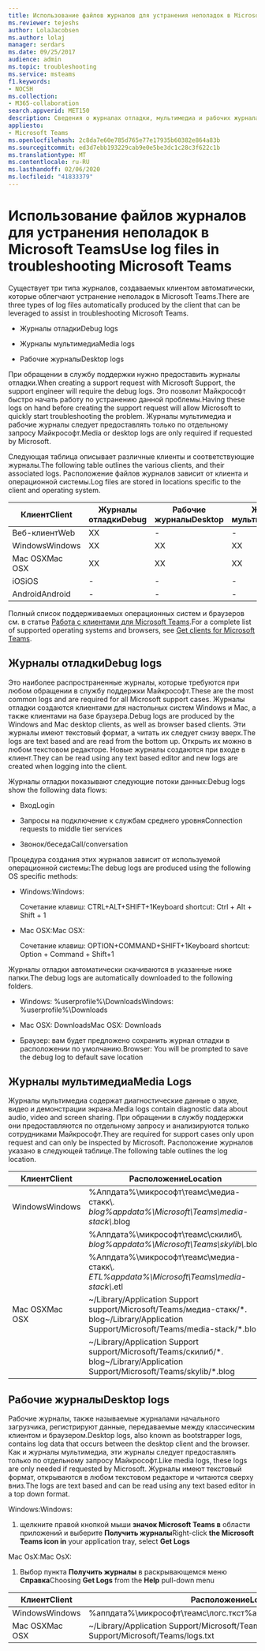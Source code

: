```yaml
---
title: Использование файлов журналов для устранения неполадок в Microsoft Teams
ms.reviewer: tejeshs
author: LolaJacobsen
ms.author: lolaj
manager: serdars
ms.date: 09/25/2017
audience: admin
ms.topic: troubleshooting
ms.service: msteams
f1.keywords:
- NOCSH
ms.collection:
- M365-collaboration
search.appverid: MET150
description: Сведения о журналах отладки, мультимедиа и рабочих журналах, создаваемых Microsoft Teams, их расположении и роли при устранении неполадок.
appliesto:
- Microsoft Teams
ms.openlocfilehash: 2c8da7e60e785d765e77e17935b60382e864a83b
ms.sourcegitcommit: ed3d7ebb193229cab9e0e5be3dc1c28c3f622c1b
ms.translationtype: MT
ms.contentlocale: ru-RU
ms.lasthandoff: 02/06/2020
ms.locfileid: "41833379"
---
```

<a name="use-log-files-in-troubleshooting-microsoft-teams"></a><span data-ttu-id="82409-103">Использование файлов журналов для устранения неполадок в Microsoft Teams</span><span class="sxs-lookup"><span data-stu-id="82409-103">Use log files in troubleshooting Microsoft Teams</span></span>
=================================================

<span data-ttu-id="82409-104">Существует три типа журналов, создаваемых клиентом автоматически, которые облегчают устранение неполадок в Microsoft Teams.</span><span class="sxs-lookup"><span data-stu-id="82409-104">There are three types of log files automatically produced by the client that can be leveraged to assist in troubleshooting Microsoft Teams.</span></span>

-   <span data-ttu-id="82409-105">Журналы отладки</span><span class="sxs-lookup"><span data-stu-id="82409-105">Debug logs</span></span>

-   <span data-ttu-id="82409-106">Журналы мультимедиа</span><span class="sxs-lookup"><span data-stu-id="82409-106">Media logs</span></span>

-   <span data-ttu-id="82409-107">Рабочие журналы</span><span class="sxs-lookup"><span data-stu-id="82409-107">Desktop logs</span></span>

<span data-ttu-id="82409-108">При обращении в службу поддержки нужно предоставить журналы отладки.</span><span class="sxs-lookup"><span data-stu-id="82409-108">When creating a support request with Microsoft Support, the support engineer will require the debug logs.</span></span> <span data-ttu-id="82409-109">Это позволит Майкрософт быстро начать работу по устранению данной проблемы.</span><span class="sxs-lookup"><span data-stu-id="82409-109">Having these logs on hand before creating the support request will allow Microsoft to quickly start troubleshooting the problem.</span></span> <span data-ttu-id="82409-110">Журналы мультимедиа и рабочие журналы следует предоставлять только по отдельному запросу Майкрософт.</span><span class="sxs-lookup"><span data-stu-id="82409-110">Media or desktop logs are only required if requested by Microsoft.</span></span>

<span data-ttu-id="82409-111">Следующая таблица описывает различные клиенты и соответствующие журналы.</span><span class="sxs-lookup"><span data-stu-id="82409-111">The following table outlines the various clients, and their associated logs.</span></span> <span data-ttu-id="82409-112">Расположение файлов журналов зависит от клиента и операционной системы.</span><span class="sxs-lookup"><span data-stu-id="82409-112">Log files are stored in locations specific to the client and operating system.</span></span>


|<span data-ttu-id="82409-113">Клиент</span><span class="sxs-lookup"><span data-stu-id="82409-113">Client</span></span> |<span data-ttu-id="82409-114">Журналы отладки</span><span class="sxs-lookup"><span data-stu-id="82409-114">Debug</span></span>|<span data-ttu-id="82409-115">Рабочие журналы</span><span class="sxs-lookup"><span data-stu-id="82409-115">Desktop</span></span>|<span data-ttu-id="82409-116">Журналы мультимедиа</span><span class="sxs-lookup"><span data-stu-id="82409-116">Media</span></span>|
|---------|---------|---------|---------|
|<span data-ttu-id="82409-117">Веб-клиент</span><span class="sxs-lookup"><span data-stu-id="82409-117">Web</span></span>    |<span data-ttu-id="82409-118">X</span><span class="sxs-lookup"><span data-stu-id="82409-118">X</span></span>         |-         |-         |
|<span data-ttu-id="82409-119">Windows</span><span class="sxs-lookup"><span data-stu-id="82409-119">Windows</span></span>     |<span data-ttu-id="82409-120">X</span><span class="sxs-lookup"><span data-stu-id="82409-120">X</span></span>         |<span data-ttu-id="82409-121">X</span><span class="sxs-lookup"><span data-stu-id="82409-121">X</span></span>         |<span data-ttu-id="82409-122">X</span><span class="sxs-lookup"><span data-stu-id="82409-122">X</span></span>         |
|<span data-ttu-id="82409-123">Mac OSX</span><span class="sxs-lookup"><span data-stu-id="82409-123">Mac OSX</span></span>     |<span data-ttu-id="82409-124">X</span><span class="sxs-lookup"><span data-stu-id="82409-124">X</span></span>         |<span data-ttu-id="82409-125">X</span><span class="sxs-lookup"><span data-stu-id="82409-125">X</span></span>         |<span data-ttu-id="82409-126">X</span><span class="sxs-lookup"><span data-stu-id="82409-126">X</span></span>         |
|<span data-ttu-id="82409-127">iOS</span><span class="sxs-lookup"><span data-stu-id="82409-127">iOS</span></span>     |-         |-         |-         |
|<span data-ttu-id="82409-128">Android</span><span class="sxs-lookup"><span data-stu-id="82409-128">Android</span></span>     |-         |-         |-         |

<span data-ttu-id="82409-129">Полный список поддерживаемых операционных систем и браузеров см. в статье [Работа с клиентами для Microsoft Teams](get-clients.md).</span><span class="sxs-lookup"><span data-stu-id="82409-129">For a complete list of supported operating systems and browsers, see [Get clients for Microsoft Teams](get-clients.md).</span></span>

<a name="debug-logs"></a><span data-ttu-id="82409-130">Журналы отладки</span><span class="sxs-lookup"><span data-stu-id="82409-130">Debug logs</span></span>
---------------------------

<span data-ttu-id="82409-131">Это наиболее распространенные журналы, которые требуются при любом обращении в службу поддержки Майкрософт.</span><span class="sxs-lookup"><span data-stu-id="82409-131">These are the most common logs and are required for all Microsoft support cases.</span></span> <span data-ttu-id="82409-132">Журналы отладки создаются клиентами для настольных систем Windows и Mac, а также клиентами на базе браузера.</span><span class="sxs-lookup"><span data-stu-id="82409-132">Debug logs are produced by the Windows and Mac desktop clients, as well as browser based clients.</span></span> <span data-ttu-id="82409-133">Эти журналы имеют текстовый формат, а читать их следует снизу вверх.</span><span class="sxs-lookup"><span data-stu-id="82409-133">The logs are text based and are read from the bottom up.</span></span> <span data-ttu-id="82409-134">Открыть их можно в любом текстовом редакторе. Новые журналы создаются при входе в клиент.</span><span class="sxs-lookup"><span data-stu-id="82409-134">They can be read using any text based editor and new logs are created when logging into the client.</span></span>

<span data-ttu-id="82409-135">Журналы отладки показывают следующие потоки данных:</span><span class="sxs-lookup"><span data-stu-id="82409-135">Debug logs show the following data flows:</span></span>

-   <span data-ttu-id="82409-136">Вход</span><span class="sxs-lookup"><span data-stu-id="82409-136">Login</span></span>

-   <span data-ttu-id="82409-137">Запросы на подключение к службам среднего уровня</span><span class="sxs-lookup"><span data-stu-id="82409-137">Connection requests to middle tier services</span></span>

-   <span data-ttu-id="82409-138">Звонок/беседа</span><span class="sxs-lookup"><span data-stu-id="82409-138">Call/conversation</span></span>

<span data-ttu-id="82409-139">Процедура создания этих журналов зависит от используемой операционной системы:</span><span class="sxs-lookup"><span data-stu-id="82409-139">The debug logs are produced using the following OS specific methods:</span></span>

-   <span data-ttu-id="82409-140">Windows:</span><span class="sxs-lookup"><span data-stu-id="82409-140">Windows:</span></span>

      <span data-ttu-id="82409-141">Сочетание клавиш: CTRL+ALT+SHIFT+1</span><span class="sxs-lookup"><span data-stu-id="82409-141">Keyboard shortcut: Ctrl + Alt + Shift + 1</span></span>

-   <span data-ttu-id="82409-142">Mac OSX:</span><span class="sxs-lookup"><span data-stu-id="82409-142">Mac OSX:</span></span>

      <span data-ttu-id="82409-143">Сочетание клавиш: OPTION+COMMAND+SHIFT+1</span><span class="sxs-lookup"><span data-stu-id="82409-143">Keyboard shortcut: Option + Command + Shift+1</span></span>

<span data-ttu-id="82409-144">Журналы отладки автоматически скачиваются в указанные ниже папки.</span><span class="sxs-lookup"><span data-stu-id="82409-144">The debug logs are automatically downloaded to the following folders.</span></span>

-   <span data-ttu-id="82409-145">Windows: %userprofile%\\Downloads</span><span class="sxs-lookup"><span data-stu-id="82409-145">Windows: %userprofile%\\Downloads</span></span>

-   <span data-ttu-id="82409-146">Mac OSX: Downloads</span><span class="sxs-lookup"><span data-stu-id="82409-146">Mac OSX: Downloads</span></span>

-   <span data-ttu-id="82409-147">Браузер: вам будет предложено сохранить журнал отладки в расположении по умолчанию.</span><span class="sxs-lookup"><span data-stu-id="82409-147">Browser: You will be prompted to save the debug log to default save location</span></span>

<a name="media-logs"></a><span data-ttu-id="82409-148">Журналы мультимедиа</span><span class="sxs-lookup"><span data-stu-id="82409-148">Media Logs</span></span>
---------------------------

<span data-ttu-id="82409-149">Журналы мультимедиа содержат диагностические данные о звуке, видео и демонстрации экрана.</span><span class="sxs-lookup"><span data-stu-id="82409-149">Media logs contain diagnostic data about audio, video and screen sharing.</span></span> <span data-ttu-id="82409-150">При обращении в службу поддержки они предоставляются по отдельному запросу и анализируются только сотрудниками Майкрософт.</span><span class="sxs-lookup"><span data-stu-id="82409-150">They are required for support cases only upon request and can only be inspected by Microsoft.</span></span> <span data-ttu-id="82409-151">Расположение журналов указано в следующей таблице.</span><span class="sxs-lookup"><span data-stu-id="82409-151">The following table outlines the log location.</span></span>


|<span data-ttu-id="82409-152">Клиент</span><span class="sxs-lookup"><span data-stu-id="82409-152">Client</span></span> |<span data-ttu-id="82409-153">Расположение</span><span class="sxs-lookup"><span data-stu-id="82409-153">Location</span></span> |
|---------|---------|
|<span data-ttu-id="82409-154">Windows</span><span class="sxs-lookup"><span data-stu-id="82409-154">Windows</span></span>     |<span data-ttu-id="82409-155">%Аппдата%\микрософт\теамс\медиа-стакк\\*. blog</span><span class="sxs-lookup"><span data-stu-id="82409-155">%appdata%\Microsoft\Teams\media-stack\\*.blog</span></span>         |
|            |<span data-ttu-id="82409-156">%Аппдата%\микрософт\теамс\скилиб\\*. blog</span><span class="sxs-lookup"><span data-stu-id="82409-156">%appdata%\Microsoft\Teams\skylib\\*.blog</span></span>
|            |<span data-ttu-id="82409-157">%Аппдата%\микрософт\теамс\медиа-стакк\\*. ETL</span><span class="sxs-lookup"><span data-stu-id="82409-157">%appdata%\Microsoft\Teams\media-stack\\*.etl</span></span>         |
|<span data-ttu-id="82409-158">Mac OSX</span><span class="sxs-lookup"><span data-stu-id="82409-158">Mac OSX</span></span>     |<span data-ttu-id="82409-159">~/Library/Application Support support/Microsoft/Teams/медиа-стакк/\*. blog</span><span class="sxs-lookup"><span data-stu-id="82409-159">~/Library/Application Support/Microsoft/Teams/media-stack/\*.blog</span></span>         |
|            |<span data-ttu-id="82409-160">~/Library/Application Support support/Microsoft/Teams/скилиб/\*. blog</span><span class="sxs-lookup"><span data-stu-id="82409-160">~/Library/Application Support/Microsoft/Teams/skylib/\*.blog</span></span>         |



<a name="desktop-logs"></a><span data-ttu-id="82409-161">Рабочие журналы</span><span class="sxs-lookup"><span data-stu-id="82409-161">Desktop logs</span></span>
---------------------

<span data-ttu-id="82409-162">Рабочие журналы, также называемые журналами начального загрузчика, регистрируют данные, передаваемые между классическим клиентом и браузером.</span><span class="sxs-lookup"><span data-stu-id="82409-162">Desktop logs, also known as bootstrapper logs, contains log data that occurs between the desktop client and the browser.</span></span> <span data-ttu-id="82409-163">Как и журналы мультимедиа, эти журналы следует предоставлять только по отдельному запросу Майкрософт.</span><span class="sxs-lookup"><span data-stu-id="82409-163">Like media logs, these logs are only needed if requested by Microsoft.</span></span> <span data-ttu-id="82409-164">Журналы имеют текстовый формат, открываются в любом текстовом редакторе и читаются сверху вниз.</span><span class="sxs-lookup"><span data-stu-id="82409-164">The logs are text based and can be read using any text based editor in a top down format.</span></span>

<span data-ttu-id="82409-165">Windows:</span><span class="sxs-lookup"><span data-stu-id="82409-165">Windows:</span></span>

1.  <span data-ttu-id="82409-166">щелкните правой кнопкой мыши **значок Microsoft Teams в** области приложений и выберите **Получить журналы**</span><span class="sxs-lookup"><span data-stu-id="82409-166">Right-click **the Microsoft Teams icon in** your application tray, select **Get Logs**</span></span>

<span data-ttu-id="82409-167">Mac OsX:</span><span class="sxs-lookup"><span data-stu-id="82409-167">Mac OsX:</span></span>

1.  <span data-ttu-id="82409-168">Выбор пункта **Получить журналы** в раскрывающемся меню **Справка**</span><span class="sxs-lookup"><span data-stu-id="82409-168">Choosing **Get Logs** from the **Help** pull-down menu</span></span>

|<span data-ttu-id="82409-169">Клиент</span><span class="sxs-lookup"><span data-stu-id="82409-169">Client</span></span> |<span data-ttu-id="82409-170">Расположение</span><span class="sxs-lookup"><span data-stu-id="82409-170">Location</span></span> |
|---------|---------|
|<span data-ttu-id="82409-171">Windows</span><span class="sxs-lookup"><span data-stu-id="82409-171">Windows</span></span>     |<span data-ttu-id="82409-172">%аппдата%\микрософт\теамс\логс.ткст</span><span class="sxs-lookup"><span data-stu-id="82409-172">%appdata%\Microsoft\Teams\logs.txt</span></span>         |
|<span data-ttu-id="82409-173">Mac OSX</span><span class="sxs-lookup"><span data-stu-id="82409-173">Mac OSX</span></span>     |<span data-ttu-id="82409-174">~/Library/Application Support/Microsoft/Teams/logs.txt</span><span class="sxs-lookup"><span data-stu-id="82409-174">~/Library/Application Support/Microsoft/Teams/logs.txt</span></span>         |
